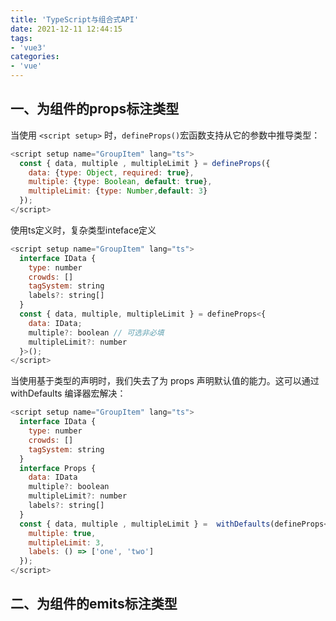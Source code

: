 ```yaml
---
title: 'TypeScript与组合式API'
date: 2021-12-11 12:44:15
tags:
- 'vue3'
categories:
- 'vue'
---
```


## 一、为组件的props标注类型

当使用 `<script setup>` 时，`defineProps()`宏函数支持从它的参数中推导类型：

```js
<script setup name="GroupItem" lang="ts">
  const { data, multiple , multipleLimit } = defineProps({
    data: {type: Object, required: true},
    multiple: {type: Boolean, default: true},
    multipleLimit: {type: Number,default: 3}
  });
</script>
```
使用ts定义时，复杂类型inteface定义
```js
<script setup name="GroupItem" lang="ts">
  interface IData {
    type: number
    crowds: []
    tagSystem: string
    labels?: string[]
  }
  const { data, multiple, multipleLimit } = defineProps<{
    data: IData;
    multiple?: boolean // 可选非必填
    multipleLimit?: number
  }>();
</script>
```
当使用基于类型的声明时，我们失去了为 props 声明默认值的能力。这可以通过 withDefaults 编译器宏解决：
```js
<script setup name="GroupItem" lang="ts">
  interface IData {
    type: number
    crowds: []
    tagSystem: string
  }
  interface Props {
    data: IData
    multiple?: boolean
    multipleLimit?: number
    labels?: string[]
  }
  const { data, multiple , multipleLimit } =  withDefaults(defineProps<Props>(), {
    multiple: true,
    multipleLimit: 3,
    labels: () => ['one', 'two']
  });
</script>
```

## 二、为组件的emits标注类型





